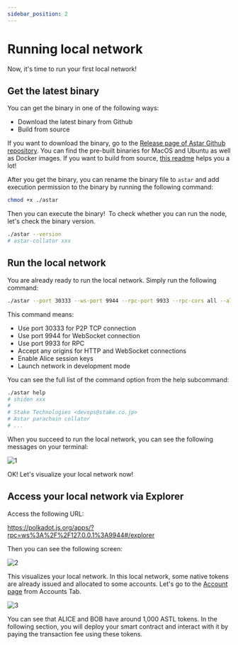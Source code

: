 ```yaml
---
sidebar_position: 2
---
```


# Running local network
Now, it's time to run your first local network!

## Get the latest binary

You can get the binary in one of the following ways:

- Download the latest binary from Github
- Build from source

If you want to download the binary, go to the [Release page of Astar Github repository](https://github.com/AstarNetwork/Astar/releases). You can find the pre-built binaries for MacOS and Ubuntu as well as Docker images.  If you want to build from source, [this readme](https://github.com/AstarNetwork/Astar#building-from-source) helps you a lot!

After you get the binary, you can rename the binary file to `astar` and add execution permission to the binary by running the following command:

```sh
chmod +x ./astar
```

Then you can execute the binary!  To check whether you can run the node, let's check the binary version.

```sh
./astar --version
# astar-collator xxx
```

## Run the local network

You are already ready to run the local network. Simply run the following command:

```sh
./astar --port 30333 --ws-port 9944 --rpc-port 9933 --rpc-cors all --alice --dev
```

This command means:

- Use port 30333 for P2P TCP connection
- Use port 9944 for WebSocket connection
- Use port 9933 for RPC
- Accept any origins for HTTP and WebSocket connections
- Enable Alice session keys
- Launch network in development mode

You can see the full list of the command option from the help subcommand:

```sh
./astar help
# shiden xxx
# 
# Stake Technologies <devops@stake.co.jp>
# Astar parachain collator
# ...
```

When you succeed to run the local network, you can see the following messages on your terminal:

![1](../../../../EVM/first-contract/img/1.png)

OK! Let's visualize your local network now!

## Access your local network via Explorer

Access the following URL:

<https://polkadot.js.org/apps/?rpc=ws%3A%2F%2F127.0.0.1%3A9944#/explorer>

Then you can see the following screen:

![2](../../../../EVM/first-contract/img/2.png)

This visualizes your local network. In this local network, some native tokens are already issued and allocated to some accounts. Let's go to the [Account page](https://polkadot.js.org/apps/?rpc=ws%3A%2F%2F127.0.0.1%3A9944#/accounts) from Accounts Tab.

![3](../../../../EVM/first-contract/img/3.png)

You can see that ALICE and BOB have around 1,000 ASTL tokens. In the following section, you will deploy your smart contract and interact with it by paying the transaction fee using these tokens.

